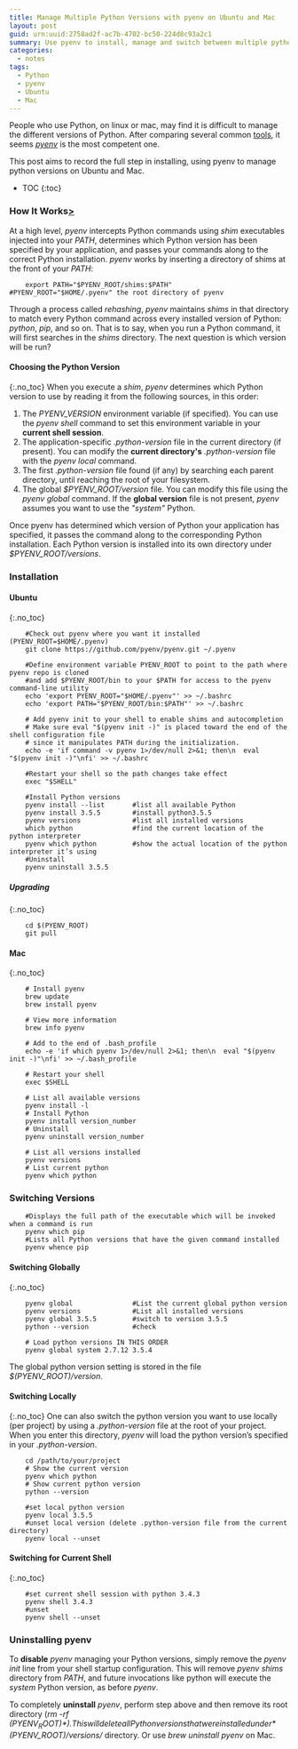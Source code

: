 ```yaml
---
title: Manage Multiple Python Versions with pyenv on Ubuntu and Mac
layout: post
guid: urn:uuid:2758ad2f-ac7b-4702-bc50-224d8c93a2c1
summary: Use pyenv to install, manage and switch between multiple python versions on Ubuntu and Mac.
categories:
  - notes
tags:
  - Python
  - pyenv
  - Ubuntu
  - Mac
---
```


People who use Python, on linux or mac, may find it is difficult to manage the different versions of Python.
After comparing several common [tools](http://masnun.com/2016/04/10/python-pyenv-pyvenv-virtualenv-whats-the-difference.html), it seems [*pyenv*](https://github.com/pyenv/pyenv) is the most competent one.

This post aims to record the full step in installing, using pyenv to manage python versions on Ubuntu and Mac.

* TOC
{:toc}

### How It Works[>](https://github.com/pyenv/pyenv)
At a high level, *pyenv* intercepts Python commands using *shim* executables injected into your *PATH*, determines which Python version has been specified by your application, and passes your commands along to the correct Python installation.
*pyenv* works by inserting a directory of shims at the front of your *PATH*:
```
    export PATH="$PYENV_ROOT/shims:$PATH"    #PYENV_ROOT="$HOME/.pyenv" the root directory of pyenv
```
Through a process called *rehashing*, *pyenv* maintains *shims* in that directory to match every Python command across every installed version of Python: *python*, *pip*, and so on.
That is to say, when you run a Python command, it will first searches in the *shims* directory. The next question is which version will be run?

#### Choosing the Python Version
{:.no_toc}
When you execute a *shim*, *pyenv* determines which Python version to use by reading it from the following sources, in this order:

1. The *PYENV_VERSION* environment variable (if specified). You can use the *pyenv shell* command to set this environment variable in your __current shell session__.
2. The application-specific *.python-version* file in the current directory (if present). You can modify the __current directory's__ *.python-version* file with the *pyenv local* command.
3. The first *.python-version* file found (if any) by searching each parent directory, until reaching the root of your filesystem.
4. The global *$PYENV_ROOT/version* file. You can modify this file using the *pyenv global* command. If the __global version__ file is not present, *pyenv* assumes you want to use the *"system"* Python.

Once pyenv has determined which version of Python your application has specified, it passes the command along to the corresponding Python installation.
Each Python version is installed into its own directory under *$PYENV_ROOT/versions*.

### Installation
#### Ubuntu
{:.no_toc}
```
    #Check out pyenv where you want it installed (PYENV_ROOT=$HOME/.pyenv)
    git clone https://github.com/pyenv/pyenv.git ~/.pyenv

    #Define environment variable PYENV_ROOT to point to the path where pyenv repo is cloned 
    #and add $PYENV_ROOT/bin to your $PATH for access to the pyenv command-line utility
    echo 'export PYENV_ROOT="$HOME/.pyenv"' >> ~/.bashrc
    echo 'export PATH="$PYENV_ROOT/bin:$PATH"' >> ~/.bashrc

    # Add pyenv init to your shell to enable shims and autocompletion
    # Make sure eval "$(pyenv init -)" is placed toward the end of the shell configuration file
    # since it manipulates PATH during the initialization.
    echo -e 'if command -v pyenv 1>/dev/null 2>&1; then\n  eval "$(pyenv init -)"\nfi' >> ~/.bashrc

    #Restart your shell so the path changes take effect
    exec "$SHELL"

    #Install Python versions
    pyenv install --list       #list all available Python
    pyenv install 3.5.5        #install python3.5.5
    pyenv versions             #list all installed versions
    which python               #find the current location of the python interpreter
    pyenv which python         #show the actual location of the python interpreter it’s using
    #Uninstall
    pyenv uninstall 3.5.5
```

##### Upgrading
{:.no_toc}
```
    cd $(PYENV_ROOT)
    git pull
```

#### Mac
{:.no_toc}
```
    # Install pyenv
    brew update
    brew install pyenv

    # View more information
    brew info pyenv
    
    # Add to the end of .bash_profile
    echo -e 'if which pyenv 1>/dev/null 2>&1; then\n  eval "$(pyenv init -)"\nfi' >> ~/.bash_profile

    # Restart your shell
    exec $SHELL

    # List all available versions
    pyenv install -l
    # Install Python
    pyenv install version_number
    # Uninstall
    pyenv uninstall version_number

    # List all versions installed
    pyenv versions
    # List current python
    pyenv which python
```

### Switching Versions
```
    #Displays the full path of the executable which will be invoked when a command is run
    pyenv which pip
    #Lists all Python versions that have the given command installed
    pyenv whence pip
```
#### Switching Globally
{:.no_toc}
```
    pyenv global               #List the current global python version
    pyenv versions             #List all installed versions
    pyenv global 3.5.5         #switch to version 3.5.5
    python --version           #check

    # Load python versions IN THIS ORDER
    pyenv global system 2.7.12 3.5.4
```
The global python version setting is stored in the file *$(PYENV_ROOT)/version*.

#### Switching Locally
{:.no_toc}
One can also switch the python version you want to use locally (per project) by using a *.python-version* file at the root of your project.
When you enter this directory, *pyenv* will load the python version’s specified in your *.python-version*.
```
    cd /path/to/your/project
    # Show the current version
    pyenv which python
    # Show current python version
    python --version

    #set local python version
    pyenv local 3.5.5
    #unset local version (delete .python-version file from the current directory)
    pyenv local --unset
```

#### Switching for Current Shell
{:.no_toc}
```
    #set current shell session with python 3.4.3
    pyenv shell 3.4.3
    #unset
    pyenv shell --unset
```

### Uninstalling pyenv
To **disable** *pyenv* managing your Python versions, simply remove the *pyenv init* line from your shell startup configuration. This will remove *pyenv shims* directory from *PATH*, 
and future invocations like python will execute the *system* Python version, as before *pyenv*.

To completely **uninstall** *pyenv*, perform step above and then remove its root directory (*rm -rf $(PYENV_ROOT)*). This will delete all Python versions that were installed under *$(PYENV_ROOT)/versions/* directory.
Or use *brew uninstall pyenv* on Mac.
